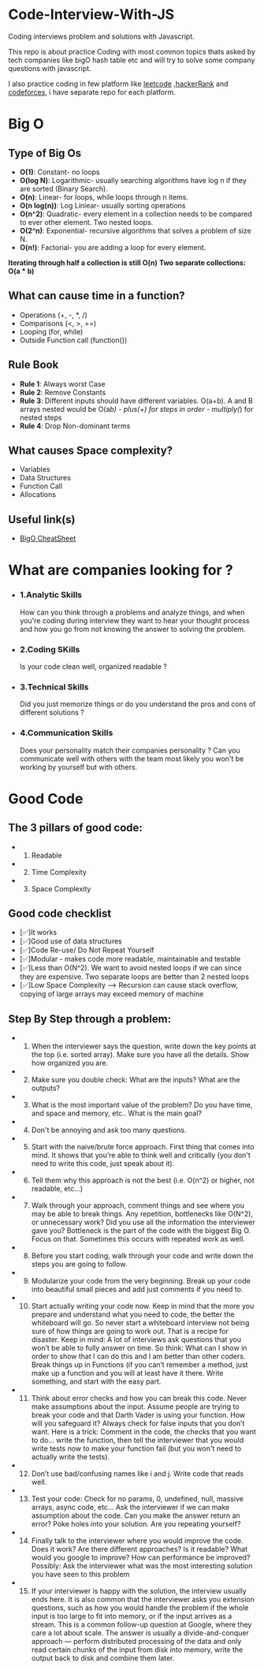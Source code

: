 # Code-Interview-With-JS

Coding interviews problem and solutions with Javascript.

This repo is about practice Coding with most common topics thats asked by tech companies like bigO hash table etc and will try to solve some company questions with javascript.

I also practice coding in few platform like [leetcode](https://github.com/SohanR/LeetCode-solution) ,[hackerRank](https://github.com/SohanR/HackerRank) and [codeforces](https://github.com/SohanR/codeforces), i have separate repo for each platform.

# Big O

## Type of Big Os

- **O(1)**: Constant- no loops
- **O(log N)**: Logarithmic- usually searching algorithms have log n if they are sorted (Binary Search).
- **O(n)**: Linear- for loops, while loops through n items.
- **O(n log(n))**: Log Liniear- usually sorting operations
- **O(n^2)**: Quadratic- every element in a collection needs to be compared to ever other element. Two
  nested loops.
- **O(2^n)**: Exponential- recursive algorithms that solves a problem of size N.
- **O(n!)**: Factorial- you are adding a loop for every element.

**Iterating through half a collection is still O(n)**
**Two separate collections: O(a \* b)**

## What can cause time in a function?

- Operations (+, -, \*, /)
- Comparisons (<, >, ==)
- Looping (for, while)
- Outside Function call (function())

## Rule Book

- **Rule 1**: Always worst Case
- **Rule 2**: Remove Constants
- **Rule 3**: Different inputs should have different variables. O(a+b). A and B arrays nested would be
  O(a*b) - plus(+) for steps in order - multiply(*) for nested steps
- **Rule 4**: Drop Non-dominant terms

## What causes Space complexity?

- Variables
- Data Structures
- Function Call
- Allocations

## Useful link(s)

- [BigO CheatSheet](https://bigocheatsheet.com)

# What are companies looking for ?

- ### 1.Analytic Skills

  How can you think through a problems and analyze things, and when you're coding during interview they want to hear your thought process and how you go from not knowing the answer to solving the problem.

- ### 2.Coding SKills

  Is your code clean well, organized readable ?

- ### 3.Technical Skills

  Did you just memorize things or do you understand the pros and cons of different solutions ?

- ### 4.Communication Skills

  Does your personality match their companies personality ? Can you communicate well with others with the team most likely you won't be working by yourself but with others.

# Good Code

## The 3 pillars of good code:

- 1. Readable
- 2. Time Complexity
- 3. Space Complexity

## Good code checklist

- [✅]It works
- [✅]Good use of data structures
- [✅]Code Re-use/ Do Not Repeat Yourself
- [✅]Modular - makes code more readable, maintainable and testable
- [✅]Less than O(N^2). We want to avoid nested loops if we can since they are expensive. Two
  separate loops are better than 2 nested loops
- [✅]Low Space Complexity --> Recursion can cause stack overflow, copying of large arrays may
  exceed memory of machine

## Step By Step through a problem:

- 1. When the interviewer says the question, write down the key points at the top (i.e. sorted
     array). Make sure you have all the details. Show how organized you are.

- 2. Make sure you double check: What are the inputs? What are the outputs?

- 3. What is the most important value of the problem? Do you have time, and space and memory,
     etc.. What is the main goal?

- 4. Don't be annoying and ask too many questions.

- 5. Start with the naive/brute force approach. First thing that comes into mind. It shows that
     you’re able to think well and critically (you don't need to write this code, just speak about it).

- 6. Tell them why this approach is not the best (i.e. O(n^2) or higher, not readable, etc...)

- 7. Walk through your approach, comment things and see where you may be able to break things.
     Any repetition, bottlenecks like O(N^2), or unnecessary work? Did you use all the information
     the interviewer gave you? Bottleneck is the part of the code with the biggest Big O. Focus on
     that. Sometimes this occurs with repeated work as well.

- 8. Before you start coding, walk through your code and write down the steps you are going to
     follow.

- 9. Modularize your code from the very beginning. Break up your code into beautiful small pieces
     and add just comments if you need to.

- 10. Start actually writing your code now. Keep in mind that the more you prepare and understand
      what you need to code, the better the whiteboard will go. So never start a whiteboard
      interview not being sure of how things are going to work out. That is a recipe for disaster.
      Keep in mind: A lot of interviews ask questions that you won’t be able to fully answer on time.
      So think: What can I show in order to show that I can do this and I am better than other
      coders. Break things up in Functions (if you can’t remember a method, just make up a function
      and you will at least have it there. Write something, and start with the easy part.

- 11. Think about error checks and how you can break this code. Never make assumptions about the
      input. Assume people are trying to break your code and that Darth Vader is using your
      function. How will you safeguard it? Always check for false inputs that you don’t want. Here is
      a trick: Comment in the code, the checks that you want to do… write the function, then tell the
      interviewer that you would write tests now to make your function fail (but you won't need to
      actually write the tests).

- 12. Don’t use bad/confusing names like i and j. Write code that reads well.

- 13. Test your code: Check for no params, 0, undefined, null, massive arrays, async code, etc… Ask
      the interviewer if we can make assumption about the code. Can you make the answer return
      an error? Poke holes into your solution. Are you repeating yourself?

- 14. Finally talk to the interviewer where you would improve the code. Does it work? Are there
      different approaches? Is it readable? What would you google to improve? How can
      performance be improved? Possibly: Ask the interviewer what was the most interesting
      solution you have seen to this problem

- 15. If your interviewer is happy with the solution, the interview usually ends here. It is also
      common that the interviewer asks you extension questions, such as how you would handle the
      problem if the whole input is too large to fit into memory, or if the input arrives as a stream.
      This is a common follow-up question at Google, where they care a lot about scale. The answer
      is usually a divide-and-conquer approach — perform distributed processing of the data and only
      read certain chunks of the input from disk into memory, write the output back to disk and
      combine them later.
